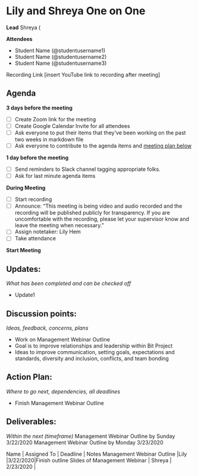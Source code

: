 # Lily and Shreya One on One
**Lead**
Shreya (

**Attendees**
* Student Name (@studentusername1) 
* Student Name (@studentusername2) 
* Student Name (@studentusername3) 

Recording Link
[insert YouTube link to recording after meeting]

## Agenda
**3 days before the meeting**
- [ ] Create Zoom link for the meeting
- [ ] Create Google Calendar Invite for all attendees
- [ ] Ask everyone to put their items that they've been working on the past two weeks in markdown file
- [ ] Ask everyone to contribute to the agenda items and [meeting plan below](https://github.com/shreyagupta98/people/blob/master/meeting_template.md#updates)

**1 day before the meeting**
- [ ] Send reminders to Slack channel tagging appropriate folks. 
- [ ] Ask for last minute agenda items

**During Meeting**
- [ ] Start recording
- [ ] Announce:
“This meeting is being video and audio recorded and the recording will be published publicly for transparency. If you are uncomfortable with the recording, please let your supervisor know and leave the meeting when necessary.”
- [ ] Assign notetaker: Lily Hem
- [ ] Take attendance

**Start Meeting**

## Updates:
*What has been completed and can be checked off*
* Update1

## Discussion points:
*Ideas, feedback, concerns, plans*
* Work on Management Webinar Outline
* Goal is to improve relationships and leadership within Bit Project 
* Ideas to improve communication, setting goals, expectations and standards, diversity and inclusion, conflicts, and team bonding

## Action Plan:
*Where to go next, dependencies, all deadlines*
* Finish Management Webinar Outline 

## Deliverables:
*Within the next (timeframe)*
Management Webinar Outline by Sunday 3/22/2020
Management Webinar Outline by Monday 3/23/2020

Name  | Assigned To | Deadline | Notes
Management Webinar Outline |Lily |3/22/2020|Finish outline
Slides of Management Webinar | Shreya | 2/23/2020 | 
